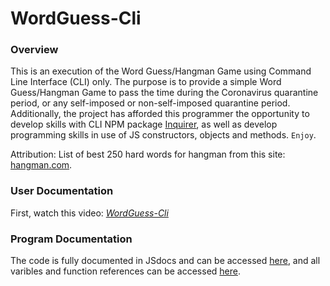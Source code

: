 # WordGuess-Cli

### Overview
This is an execution of the Word Guess/Hangman Game using Command Line Interface (CLI) only.  The purpose is to provide a simple Word Guess/Hangman Game to pass the time during the Coronavirus quarantine period, or any self-imposed or non-self-imposed quarantine period.   Additionally, the project has afforded this programmer the opportunity to develop skills with CLI NPM package [Inquirer](https://www.npmjs.com/package/inquirer), as well as develop programming skills in use of JS constructors, objects and methods.  `Enjoy`.

Attribution: List of best 250 hard words for hangman from this site: [hangman.com](https://www.hangmanwords.com/words).

### User Documentation
First, watch this video: _*[WordGuess-Cli](https://drive.google.com/file/d/10E7WnFGT-kwfidCYFJF2rwrz3oOCrV8y/view)*_


### Program Documentation
The code is fully documented in JSdocs and can be accessed [here](https://stevenbowler.github.io/WordGuess-Cli/docs/index.js.html), and all varibles and function references can be accessed [here](https://stevenbowler.github.io/WordGuess-Cli/docs/global.html).